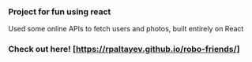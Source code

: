 ### Project for fun using react

Used some online APIs to fetch users and photos, built entirely on React

### Check out here! [https://rpaltayev.github.io/robo-friends/]
